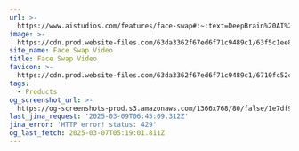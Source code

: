 ```yaml
---
url: >-
  https://www.aistudios.com/features/face-swap#:~:text=DeepBrain%20AI%20is%20one%20of,and%20natural%20face%20swap%20videos.
image: >-
  https://cdn.prod.website-files.com/63da3362f67ed6f71c9489c1/63f5c1ee857401bdbdb3ee26_face-swap-img.jpg
site_name: Face Swap Video
title: Face Swap Video
favicon: >-
  https://cdn.prod.website-files.com/63da3362f67ed6f71c9489c1/6710fc52c1b4308c5d43631c_Favicon_aistudios.svg
tags:
  - Products
og_screenshot_url: >-
  https://og-screenshots-prod.s3.amazonaws.com/1366x768/80/false/1e7df95881087e6558b212227979e032175ad5119571b400033b73374d3ea3ce.jpeg
last_jina_request: '2025-03-09T06:45:09.312Z'
jina_error: 'HTTP error! status: 429'
og_last_fetch: 2025-03-07T05:19:01.811Z
---
```


